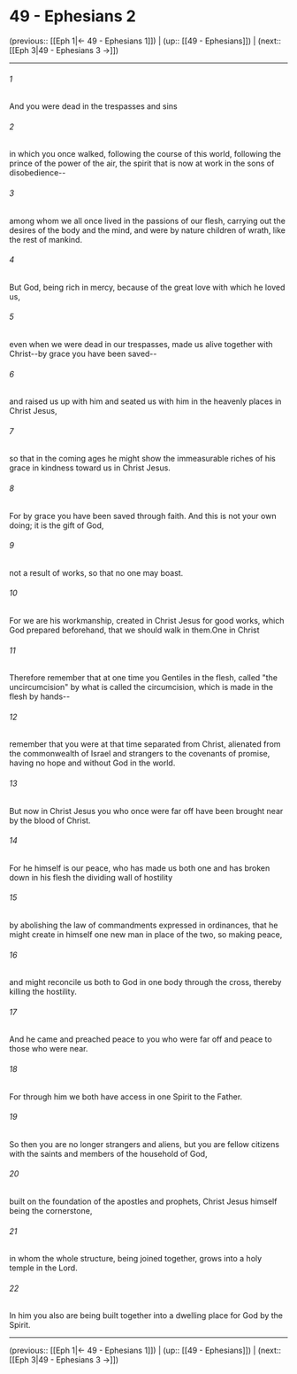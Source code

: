 # 49 - Ephesians 2

(previous:: [[Eph 1|← 49 - Ephesians 1]]) | (up:: [[49 - Ephesians]]) | (next:: [[Eph 3|49 - Ephesians 3 →]])

***


###### 1 
And you were dead in the trespasses and sins 

###### 2 
in which you once walked, following the course of this world, following the prince of the power of the air, the spirit that is now at work in the sons of disobedience-- 

###### 3 
among whom we all once lived in the passions of our flesh, carrying out the desires of the body and the mind, and were by nature children of wrath, like the rest of mankind. 

###### 4 
But God, being rich in mercy, because of the great love with which he loved us, 

###### 5 
even when we were dead in our trespasses, made us alive together with Christ--by grace you have been saved-- 

###### 6 
and raised us up with him and seated us with him in the heavenly places in Christ Jesus, 

###### 7 
so that in the coming ages he might show the immeasurable riches of his grace in kindness toward us in Christ Jesus. 

###### 8 
For by grace you have been saved through faith. And this is not your own doing; it is the gift of God, 

###### 9 
not a result of works, so that no one may boast. 

###### 10 
For we are his workmanship, created in Christ Jesus for good works, which God prepared beforehand, that we should walk in them.One in Christ 

###### 11 
Therefore remember that at one time you Gentiles in the flesh, called "the uncircumcision" by what is called the circumcision, which is made in the flesh by hands-- 

###### 12 
remember that you were at that time separated from Christ, alienated from the commonwealth of Israel and strangers to the covenants of promise, having no hope and without God in the world. 

###### 13 
But now in Christ Jesus you who once were far off have been brought near by the blood of Christ. 

###### 14 
For he himself is our peace, who has made us both one and has broken down in his flesh the dividing wall of hostility 

###### 15 
by abolishing the law of commandments expressed in ordinances, that he might create in himself one new man in place of the two, so making peace, 

###### 16 
and might reconcile us both to God in one body through the cross, thereby killing the hostility. 

###### 17 
And he came and preached peace to you who were far off and peace to those who were near. 

###### 18 
For through him we both have access in one Spirit to the Father. 

###### 19 
So then you are no longer strangers and aliens, but you are fellow citizens with the saints and members of the household of God, 

###### 20 
built on the foundation of the apostles and prophets, Christ Jesus himself being the cornerstone, 

###### 21 
in whom the whole structure, being joined together, grows into a holy temple in the Lord. 

###### 22 
In him you also are being built together into a dwelling place for God by the Spirit.

***

(previous:: [[Eph 1|← 49 - Ephesians 1]]) | (up:: [[49 - Ephesians]]) | (next:: [[Eph 3|49 - Ephesians 3 →]])
